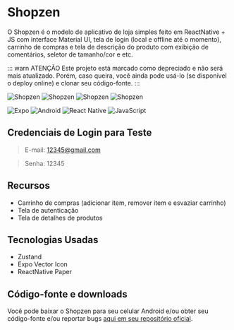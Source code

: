 # Shopzen

O Shopzen é o modelo de aplicativo de loja simples feito em ReactNative + JS com interface Material UI, tela de login (local e offline até o momento), carrinho de compras e tela de descrição do produto com exibição de comentários, seletor de tamanho/cor e etc.

::: warn ATENÇÃO
Este projeto está marcado como depreciado e não será mais atualizado. Porém, caso queira, você ainda pode usá-lo (se disponível o deploy online) e clonar seu código-fonte.
:::

![Shopzen](https://andrewnationdev.vercel.app/img/shopzen/shopzen1.jpg)
![Shopzen](https://andrewnationdev.vercel.app/img/shopzen/shopzen2.jpg)
![Shopzen](https://andrewnationdev.vercel.app/img/shopzen/shopzen3.jpg)
![Shopzen](https://andrewnationdev.vercel.app/img/shopzen/shopzen4.jpg)

![Expo](https://img.shields.io/badge/expo-1C1E24?style=for-the-badge&logo=expo&logoColor=#D04A37)
![Android](https://img.shields.io/badge/Android-3DDC84?style=for-the-badge&logo=android&logoColor=white)
![React Native](https://img.shields.io/badge/react_native-%2320232a.svg?style=for-the-badge&logo=react&logoColor=%2361DAFB)
![JavaScript](https://img.shields.io/badge/javascript-%23323330.svg?style=for-the-badge&logo=javascript&logoColor=%23F7DF1E)

## Credenciais de Login para Teste
> E-mail: 12345@gmail.com

> Senha: 12345

## Recursos
- Carrinho de compras (adicionar item, remover item e esvaziar carrinho)
- Tela de autenticação
- Tela de detalhes de produtos

## Tecnologias Usadas
- Zustand
- Expo Vector Icon
- ReactNative Paper

## Código-fonte e downloads

Você pode baixar o Shopzen para seu celular Android e/ou obter seu código-fonte e/ou reportar bugs [aqui em seu repositório oficial](https://github.com/Redwars22/shopzen).